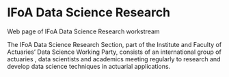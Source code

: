 # IFoA Data Science Research
Web page of IFoA Data Science Research workstream

The IFoA Data Science Research Section, part of the Institute and Faculty of Actuaries’ Data Science Working Party, consists of an international group of actuaries , data scientists and academics meeting regularly to research and develop data science techniques in actuarial applications.
